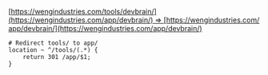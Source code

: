 
[https://wengindustries.com/tools/devbrain/](https://wengindustries.com/app/devbrain/) => [https://wengindustries.com/app/devbrain/](https://wengindustries.com/app/devbrain/)  

```
# Redirect tools/ to app/  
location ~ ^/tools/(.*) {  
	return 301 /app/$1;  
}
```